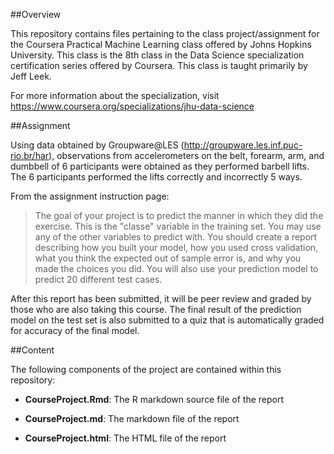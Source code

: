 ##Overview

This repository contains files pertaining to the class project/assignment for the Coursera Practical Machine Learning class offered by Johns Hopkins University. This class is the 8th class in the Data Science specialization certification series offered by Coursera. This class is taught primarily by Jeff Leek.  

For more information about the specialization, visit https://www.coursera.org/specializations/jhu-data-science  

##Assignment

Using data obtained by Groupware@LES (http://groupware.les.inf.puc-rio.br/har), observations from accelerometers on the belt, forearm, arm, and dumbbell of 6 participants were obtained as they performed barbell lifts. The 6 participants performed the lifts correctly and incorrectly 5 ways.  

From the assignment instruction page:  

>The goal of your project is to predict the manner in which they did the exercise. This is the "classe" variable in the training set. You may use any of the other variables to predict with. You should create a report describing how you built your model, how you used cross validation, what you think the expected out of sample error is, and why you made the choices you did. You will also use your prediction model to predict 20 different test cases.  

After this report has been submitted, it will be peer review and graded by those who are also taking this course. The final result of the prediction model on the test set is also submitted to a quiz that is automatically graded for accuracy of the final model.  

##Content

The following components of the project are contained within this repository:  

- **CourseProject.Rmd**: The R markdown source file of the report  

- **CourseProject.md**: The markdown file of the report  

- **CourseProject.html**: The HTML file of the report
